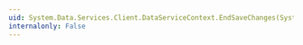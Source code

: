```yaml
---
uid: System.Data.Services.Client.DataServiceContext.EndSaveChanges(System.IAsyncResult)
internalonly: False
---
```

